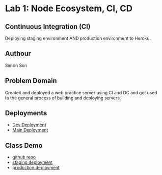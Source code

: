 # Lab 1: Node Ecosystem, CI, CD

## Continuous Integration (CI)

Deploying staging environment AND production environment to Heroku.

## Authour

Simon Son

## Problem Domain

Created and deployed a web practice server using CI and DC and got used to the general process of building and deploying servers.

## Deployments

- [Dev Deployment](https://simon-server-deploy-dev.herokuapp.com/)
- [Main Deployment](https://simon-server-deploy-prod.herokuapp.com/)

## Class Demo

- [github repo](https://github.com/rkgallaway/lab-01-ci)
- [staging deployment](https://rkg-server-deploy-dev.herokuapp.com/)
- [production deployment](https://rkg-server-deploy-prod.herokuapp.com/)
